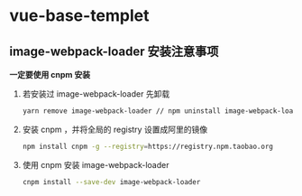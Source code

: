 # vue-base-templet

## image-webpack-loader 安装注意事项

**一定要使用 cnpm 安装**

1. 若安装过 image-webpack-loader 先卸载

   ```bash
   yarn remove image-webpack-loader // npm uninstall image-webpack-loader
   ```

2. 安装 cnpm ，并将全局的 registry 设置成阿里的镜像

   ```bash
   npm install cnpm -g --registry=https://registry.npm.taobao.org
   ```

3. 使用 cnpm 安装 image-webpack-loader

   ```bash
   cnpm install --save-dev image-webpack-loader
   ```
